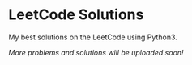 # LeetCode Solutions
My best solutions on the LeetCode using Python3.



*More problems and solutions will be uploaded soon!*
